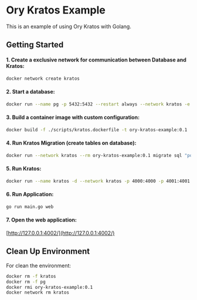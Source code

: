 # Ory Kratos Example
This is an example of using Ory Kratos with Golang.

## Getting Started
#### 1. Create a exclusive network for communication between Database and Kratos:
```bash
docker network create kratos
```

#### 2. Start a database:
```bash
docker run --name pg -p 5432:5432 --restart always --network kratos -e POSTGRES_DB=kratos -e POSTGRES_PASSWORD=CHANGE_PASSWORD -d postgres:13.4
```

#### 3. Build a container image with custom configuration:
```bash
docker build -f ./scripts/kratos.dockerfile -t ory-kratos-example:0.1 .
```

#### 4. Run Kratos Migration (create tables on database):
```bash
docker run --network kratos --rm ory-kratos-example:0.1 migrate sql "postgres://postgres:CHANGE_PASSWORD@pg:5432/kratos" --yes
```

#### 5. Run Kratos:
```bash
docker run --name kratos -d --network kratos -p 4000:4000 -p 4001:4001 --restart always ory-kratos-example:0.1 serve --config /home/ory/kratos.yaml
```

#### 6. Run Application:
```bash
go run main.go web
```

#### 7. Open the web application:
[http://127.0.0.1:4002/](http://127.0.0.1:4002/)

## Clean Up Environment
For clean the environment:
```bash
docker rm -f kratos
docker rm -f pg
docker rmi ory-kratos-example:0.1
docker network rm kratos
```